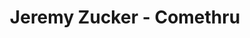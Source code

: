---
layout: page
title: Jeremy Zucker - Comethru
description: Where is the moment we needed the most?
link: https://www.youtube.com/embed/bpWrRocIGP4?si=cK32TuPUFTpSGe1D
importance: 10
category: [Video Production, Singing]
---